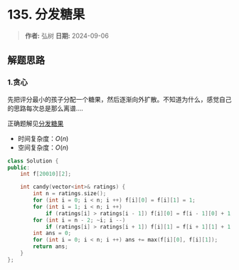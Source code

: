 # 135. 分发糖果

> **作者:** 弘树
> **日期:** 2024-09-06

## 解题思路
### 1.贪心

先把评分最小的孩子分配一个糖果，然后逐渐向外扩散。不知道为什么，感觉自己的思路每次总是那么离谱....

正确题解见[分发糖果](https://leetcode.cn/problems/candy/solutions/17847/candy-cong-zuo-zhi-you-cong-you-zhi-zuo-qu-zui-da-)

- 时间复杂度：$O(n)$
- 空间复杂度：$O(n)$

```C++
class Solution {
public:
    int f[20010][2];

    int candy(vector<int>& ratings) {
        int n = ratings.size();
        for (int i = 0; i < n; i ++) f[i][0] = f[i][1] = 1;
        for (int i = 1; i < n; i ++)
            if (ratings[i] > ratings[i - 1]) f[i][0] = f[i - 1][0] + 1;
        for (int i = n - 2; ~i; i --)
            if (ratings[i] > ratings[i + 1]) f[i][1] = f[i + 1][1] + 1;
        int ans = 0;
        for (int i = 0; i < n; i ++) ans += max(f[i][0], f[i][1]);
        return ans;
    }
};
```